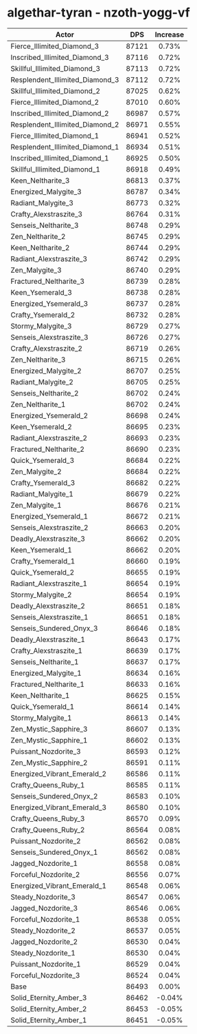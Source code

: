 # algethar-tyran - nzoth-yogg-vf
| Actor | DPS | Increase |
|---|:---:|:---:|
|Fierce_Illimited_Diamond_3|87121|0.73%|
|Inscribed_Illimited_Diamond_3|87116|0.72%|
|Skillful_Illimited_Diamond_3|87113|0.72%|
|Resplendent_Illimited_Diamond_3|87112|0.72%|
|Skillful_Illimited_Diamond_2|87025|0.62%|
|Fierce_Illimited_Diamond_2|87010|0.60%|
|Inscribed_Illimited_Diamond_2|86987|0.57%|
|Resplendent_Illimited_Diamond_2|86971|0.55%|
|Fierce_Illimited_Diamond_1|86941|0.52%|
|Resplendent_Illimited_Diamond_1|86934|0.51%|
|Inscribed_Illimited_Diamond_1|86925|0.50%|
|Skillful_Illimited_Diamond_1|86918|0.49%|
|Keen_Neltharite_3|86813|0.37%|
|Energized_Malygite_3|86787|0.34%|
|Radiant_Malygite_3|86773|0.32%|
|Crafty_Alexstraszite_3|86764|0.31%|
|Senseis_Neltharite_3|86748|0.29%|
|Zen_Neltharite_2|86745|0.29%|
|Keen_Neltharite_2|86744|0.29%|
|Radiant_Alexstraszite_3|86742|0.29%|
|Zen_Malygite_3|86740|0.29%|
|Fractured_Neltharite_3|86739|0.28%|
|Keen_Ysemerald_3|86738|0.28%|
|Energized_Ysemerald_3|86737|0.28%|
|Crafty_Ysemerald_2|86732|0.28%|
|Stormy_Malygite_3|86729|0.27%|
|Senseis_Alexstraszite_3|86726|0.27%|
|Crafty_Alexstraszite_2|86719|0.26%|
|Zen_Neltharite_3|86715|0.26%|
|Energized_Malygite_2|86707|0.25%|
|Radiant_Malygite_2|86705|0.25%|
|Senseis_Neltharite_2|86702|0.24%|
|Zen_Neltharite_1|86702|0.24%|
|Energized_Ysemerald_2|86698|0.24%|
|Keen_Ysemerald_2|86695|0.23%|
|Radiant_Alexstraszite_2|86693|0.23%|
|Fractured_Neltharite_2|86690|0.23%|
|Quick_Ysemerald_3|86684|0.22%|
|Zen_Malygite_2|86684|0.22%|
|Crafty_Ysemerald_3|86682|0.22%|
|Radiant_Malygite_1|86679|0.22%|
|Zen_Malygite_1|86676|0.21%|
|Energized_Ysemerald_1|86672|0.21%|
|Senseis_Alexstraszite_2|86663|0.20%|
|Deadly_Alexstraszite_3|86662|0.20%|
|Keen_Ysemerald_1|86662|0.20%|
|Crafty_Ysemerald_1|86660|0.19%|
|Quick_Ysemerald_2|86655|0.19%|
|Radiant_Alexstraszite_1|86654|0.19%|
|Stormy_Malygite_2|86654|0.19%|
|Deadly_Alexstraszite_2|86651|0.18%|
|Senseis_Alexstraszite_1|86651|0.18%|
|Senseis_Sundered_Onyx_3|86646|0.18%|
|Deadly_Alexstraszite_1|86643|0.17%|
|Crafty_Alexstraszite_1|86639|0.17%|
|Senseis_Neltharite_1|86637|0.17%|
|Energized_Malygite_1|86634|0.16%|
|Fractured_Neltharite_1|86633|0.16%|
|Keen_Neltharite_1|86625|0.15%|
|Quick_Ysemerald_1|86614|0.14%|
|Stormy_Malygite_1|86613|0.14%|
|Zen_Mystic_Sapphire_3|86607|0.13%|
|Zen_Mystic_Sapphire_1|86602|0.13%|
|Puissant_Nozdorite_3|86593|0.12%|
|Zen_Mystic_Sapphire_2|86591|0.11%|
|Energized_Vibrant_Emerald_2|86586|0.11%|
|Crafty_Queens_Ruby_1|86585|0.11%|
|Senseis_Sundered_Onyx_2|86583|0.10%|
|Energized_Vibrant_Emerald_3|86580|0.10%|
|Crafty_Queens_Ruby_3|86570|0.09%|
|Crafty_Queens_Ruby_2|86564|0.08%|
|Puissant_Nozdorite_2|86562|0.08%|
|Senseis_Sundered_Onyx_1|86562|0.08%|
|Jagged_Nozdorite_1|86558|0.08%|
|Forceful_Nozdorite_2|86556|0.07%|
|Energized_Vibrant_Emerald_1|86548|0.06%|
|Steady_Nozdorite_3|86547|0.06%|
|Jagged_Nozdorite_3|86546|0.06%|
|Forceful_Nozdorite_1|86538|0.05%|
|Steady_Nozdorite_2|86537|0.05%|
|Jagged_Nozdorite_2|86530|0.04%|
|Steady_Nozdorite_1|86530|0.04%|
|Puissant_Nozdorite_1|86529|0.04%|
|Forceful_Nozdorite_3|86524|0.04%|
|Base|86493|0.00%|
|Solid_Eternity_Amber_3|86462|-0.04%|
|Solid_Eternity_Amber_2|86453|-0.05%|
|Solid_Eternity_Amber_1|86451|-0.05%|
